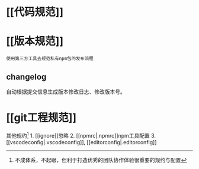 # [[代码规范]]
# [[版本规范]]
	使用第三方工具去规范私有npm包的发布流程
## changelog
自动根据提交信息生成版本修改日志、修改版本号。
# [[git工程规范]]
其他规约[^1]
	1. [[ignore]]忽略
	2. [[npmrc|.npmrc]]npm工具配置
	3. [[vscodeconfig|.vscodeconfig]], [[editorconfig|.editorconfig]]

[^1]: 不成体系，不起眼，但利于打造优秀的团队协作体验很重要的规约与配置